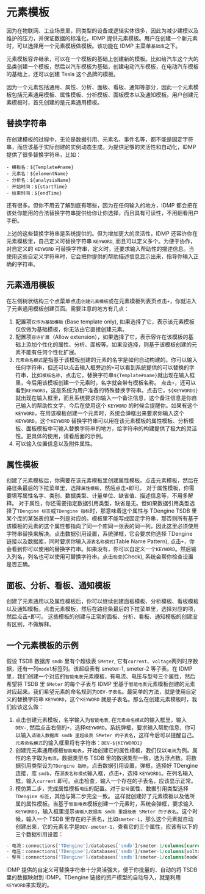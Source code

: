 # 元素模板

因为在物联网、工业场景里，同类型的设备或逻辑实体很多，因此为减少建模以及维护的压力，并保证数据的标准化，IDMP 提供元素模板。用户在创建一个新元素时，可以选择用一个元素模板做模板。该功能在 IDMP 主菜单`基础库`之下。

元素模板容许继承，可以在一个模板的基础上创建新的模板。比如给汽车这个大的品类创建一个模板，然后以汽车模板为基础，创建电动汽车模板，在电动汽车模板的基础上，还可以创建 Tesla 这个品牌的模板。

因为一个元素包括通用、属性、分析、面板、看板、通知等部分，因此一个元素模板包括元素通用模板、属性模板、分析模板、面板模本以及通知模板。用户创建元素模板时，首先创建的是元素通用模板。

## 替换字符串

在创建模板的过程中，无论是数据引用、元素名、事件名等，都不能是固定字符串，而应该基于实际创建的实例动态生成。为提供足够的灵活性和自动化，IDMP 提供了很多替换字符串，比如：

```shell
- 模板名：${Template#name}
- 元素名：${elementName}
- 分析名：${analysisName}
- 开始时间：${startTime}
- 结束时间：${endTime}
```

还有很多。但你不用去了解到底有哪些，因为在任何输入的地方，IDMP 都会把在该处你能用的合法替换字符串提供给你让你选择，而且具有可读性，不用翻看用户手册。

上述的这些替换字符串是系统提供的。但为增加更大的灵活性，IDMP 还容许你在元素模板里，自己定义可替换字符串 `KEYWORD`,  而且可以定义多个。为便于协作，对自定义的 `KEYWORD` 可替换字符串，定义时，还要求输入帮助性的描述信息。当使用这些自定义字符串时，它会把你提供的帮助描述信息显示出来，指导你输入正确的字符串。

## 元素通用模板

在左侧树状结构三个点菜单点击`创建元素模板`或在元素模板列表页点击`+`，你就进入了元素通用模板创建页面。需要注意的地方有几点：

1. 配置项`仅作为基础模板` (Base template only),  如果选择了它，表示该元素模板仅仅做为基础模板，你无法由它直接创建元素。
2. 配置项`容许扩展`（Allow extension），如果选择了它，表示容许在该模板的基础上添加个性化的属性、分析、面板等。如果没选择，则基于该模板创建的元素不能有任何个性化扩展。
3. `元素命名模式`是指基于该模板创建的元素的名字是如何自动构建的。你可以输入任何字符串，但还可以点击输入框旁边的`+`可以看到系统提供的可以替换的字符串，比如`模板名称`，点击它，替换字符串`${Template#name}`就出现在输入框里，今后用该模板创建一个元素时，名字就会带有模板名称。
  点击`+`，还可以看到`KEYWORD`，这是系统为用户准备的特殊替换字符串。点击它，`${KEYWORD1}`就出现在输入框里，而且系统要求你输入一个备注信息，这个备注信息是你自己输入的帮助性文字，今后在使用这个 `KEYWORD` 的时候会提醒你。如果有这个 `KEYWORD`，在用该模板创建一个元素时，系统会弹框出来要求你输入这个 `KEYWORD`。这个`KEYWORD` 替换字符串可以用在该元素模板的属性模板、分析模板、面板模板中可输入替换字符串的地方，给字符串的构建提供了极大的灵活性。更具体的使用，请看后面的示例。
4. 可以输入位置信息以及附件属性。

## 属性模板

创建了元素模板后，你需要在该元素模板里创建属性模板。点击元素模板，然后在路径条最后的下拉菜单里，选择`属性模板`，然后点击`+`即可。
对于属性模板，你需要填写属性名字、类别、数据类型、计量单位、缺省值、描述信息等，不用多解释。
对于属性，你还需要指定数据引用类型，缺省是无。但如果数据引用类型选择了`TDengine 标签`或`TDengine 指标`时，那意味着这个属性与 TDengine TSDB 里某个库的某张表的某一列是对应的。模板里不能写成固定字符串，那否则所有基于该模板的元素的这个属性都指向了同一个库同一张表的同一列，因此这里必须使用字符串替换来解决。点击数据引用设置，系统弹框，它会要求你选择 TDengine 链接以及数据库，同时要求你输入`源表名称模式`(Table Name Pattern), 点击`+`，你会看到你可以使用的替换字符串。如果没有，你可以自定义一个`KEYWORD`。然后输入列名，列名也可以使用可替换字符串。点击`检查`(Check), 系统会帮你检查设置是否正确。

## 面板、分析、看板、通知模板

创建了元素通用以及属性模板后，你可以继续创建面板模板、分析模板、看板模板以及通知模板。点击元素模板，然后在路径条最后的下拉菜单里，选择对应的项，然后点击`+`即可。
这些模板的创建与正常的面板、分析、看板、通知模板的创建没有区别，不做解释。

## 一个元素模板的示例

假设 TSDB 数据库 `smdb` 里有个超级表 `SMeter`,  它有`current`、`voltage`两列时序数据，还有一列`model`标签列。该超级表有 smeter-1, smeter-2 等子表。在 IDMP 里，我们创建一个对应的`智能电表`元素模板，有电流、电压与型号三个属性，然后希望将 TSDB 里 `SMeter` 的每个子表与 IDMP 里基于`智能电表`元素模板创建的元素对应起来。我们希望元素的命名规则为`DEV-子表名`。最简单的方法，就是使用自定义的替换字符串 `KEYWORD`，这个`KEYWORD` 就是子表名。那么在创建元素模板时，我们应该这么做：

1. 点击创建元素模板，名字输入为`智能电表`, 在`元素命名模式`的输入框里，输入`DEV-`, 然后点击右侧的`+`，选择`KEYWORD`。系统弹框，要求输入帮助信息，你可以输入`请输入数据库 smdb 里超级表 SMeter 的子表名`，这样今后可以提醒自己。`元素命名模式`的输入框里将有字符串：`DEV-${KEYWORD1}`
2. 创建完元素通用模板`智能电表`，开始创建它的属性模板，我们仅以`电流`为例。属性的名字取为`电流`，数据类型与 TSDB 里的数据类型一致，选为浮点数。将数据引用类型设为`TDengine 指标`，点击数据引用设置，弹框，选择好 TDengine 连接，库 `smdb`，在`源表名称模式`输入框，点击`+`，选择 `KEYWORD1`。在列名输入框，输入`current` 即可。点击检查，输入一个存在的子表名，应该显示正常。
3. 模仿第二步，完成属性模板`电压`的配置。对于`型号`属性，数据引用类型选择`TDengine 标签`，其他与第二步完全一致。
这样就创建好了元素模板以及他所属的属性模板。当基于`智能电表`模板创建一个元素时，系统会弹框，要求输入 `KEYWORD1`，输入框里提示`请输入数据库 smdb 里超级表 SMeter 的子表名`。这个时候，输入一个 TSDB 里存在的子表名，比如`smeter-1`，那么这个元素就自动创建出来，它的元素名字是`DEV-smeter-1`，查看它的三个属性，应该有以下的三个数据引用设置：

```sql
- 电流：connections['TDengine']/databases['smdb']/smeter-1/columns[current]
- 电压：connections['TDengine']/databases['smdb']/smeter-1/columns[voltage]
- 型号：connections['TDengine']/databases['smdb']/smeter-1/columns[model]
```

IDMP 提供的自定义可替换字符串十分灵活强大，便于你批量的、自动的将 TSDB 里的数据映射到 IDMP。TDengine 链接的资产模型的自动导入，就是利用`KEYWORD`来实现的。
